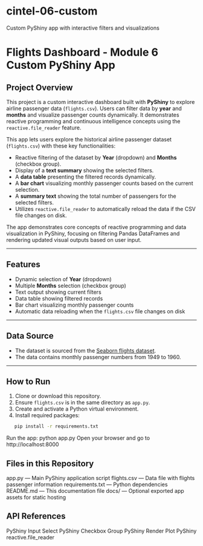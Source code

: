 # cintel-06-custom
Custom PyShiny app with interactive filters and visualizations
# Flights Dashboard - Module 6 Custom PyShiny App

## Project Overview

This project is a custom interactive dashboard built with **PyShiny** to explore airline passenger data (`flights.csv`). Users can filter data by **year** and **months** and visualize passenger counts dynamically. It demonstrates reactive programming and continuous intelligence concepts using the `reactive.file_reader` feature.

This app lets users explore the historical airline passenger dataset (`flights.csv`) with these key functionalities:

- Reactive filtering of the dataset by **Year** (dropdown) and **Months** (checkbox group).
- Display of a **text summary** showing the selected filters.
- A **data table** presenting the filtered records dynamically.
- A **bar chart** visualizing monthly passenger counts based on the current selection.
- A **summary text** showing the total number of passengers for the selected filters.
- Utilizes `reactive.file_reader` to automatically reload the data if the CSV file changes on disk.

The app demonstrates core concepts of reactive programming and data visualization in PyShiny, focusing on filtering Pandas DataFrames and rendering updated visual outputs based on user input.

---

## Features

- Dynamic selection of **Year** (dropdown)
- Multiple **Months** selection (checkbox group)
- Text output showing current filters
- Data table showing filtered records
- Bar chart visualizing monthly passenger counts
- Automatic data reloading when the `flights.csv` file changes on disk

---

## Data Source

- The dataset is sourced from the [Seaborn flights dataset](https://github.com/mwaskom/seaborn-data/blob/master/flights.csv).
- The data contains monthly passenger numbers from 1949 to 1960.

---

## How to Run

1. Clone or download this repository.
2. Ensure `flights.csv` is in the same directory as `app.py`.
3. Create and activate a Python virtual environment.
4. Install required packages:

```bash
   pip install -r requirements.txt
```
Run the app:
python app.py
Open your browser and go to http://localhost:8000

## Files in this Repository

app.py — Main PyShiny application script
flights.csv — Data file with flights passenger information
requirements.txt — Python dependencies
README.md — This documentation file
docs/ — Optional exported app assets for static hosting

## API References

PyShiny Input Select
PyShiny Checkbox Group
PyShiny Render Plot
PyShiny reactive.file_reader